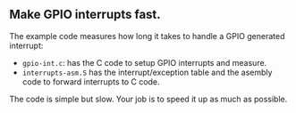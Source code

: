 ## Make GPIO interrupts fast.

The example code measures how long it takes to handle a GPIO generated
interrupt: 
  - `gpio-int.c`: has the C code to setup GPIO interrupts and measure.
  - `interrupts-asm.S` has the interrupt/exception table and the 
    asembly code to forward interrupts to C code.

The code is simple but slow.  Your job is to speed it up as much as
possible.
